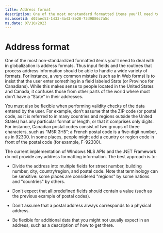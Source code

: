 ```yaml
---
title: Address format
description: One of the most nonstandard formatted items you'll need to deal with in globalization is address formats.
ms.assetid: d02aec53-1433-4a43-8e20-73d9886c7a5c
ms.date: 07/10/2023
---
```

# Address format

One of the most non-standardized formatted items you'll need to deal with in globalization is address formats.
Thus input fields and the routines that process address information should be able to handle a wide variety of formats.
For instance, a very common mistake (such as in Web forms) is to insist that the user enter something in a field labeled State (or Province for Canadians).
While this makes sense to people located in the United States and Canada, it confuses those from other parts of the world where most don't have a “State” in their addresses.

You must also be flexible when performing validity checks of the data entered by the user.
For example, don't assume that the ZIP code (or postal code, as it is referred to in many countries and regions outside the United States) has any particular format or length, or that it comprises only digits.
For instance, Canadian postal codes consist of two groups of three characters, such as “M5R 3H5”; a French postal code is a five-digit number, as in 92300.
In some places, people might add a country or region code in front of the postal code (for example, F-92300).

The current implementation of WIndows NLS APIs and the .NET Framework do not provide any address formatting information.
The best approach is to:

- Divide the address into multiple fields for street number, building number, city, country/region, and postal code.
  Note that terminology can be sensitive: some places are considered "regions" by some nations and "countries" by others.

- Don't expect that all predefined fields should contain a value (such as the previous example of postal codes).

- Don't assume that a postal address always corresponds to a physical address.

- Be flexible for additional data that you might not usually expect in an address, such as a description of how to get there.
